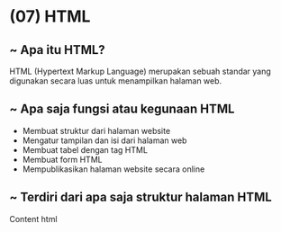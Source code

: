 # (07) HTML

## ~ Apa itu HTML?

HTML (Hypertext Markup Language) merupakan sebuah standar yang digunakan secara luas untuk menampilkan halaman web.

## ~ Apa saja fungsi atau kegunaan HTML

- Membuat struktur dari halaman website
- Mengatur tampilan dan isi dari halaman web
- Membuat tabel dengan tag HTML
- Membuat form HTML
- Mempublikasikan halaman website secara online

## ~ Terdiri dari apa saja struktur halaman HTML

<html>
<head>
    <title>Title Page</title>
</head>
<body>
    <div>
        Content html
    </div>
</body>
</html>
